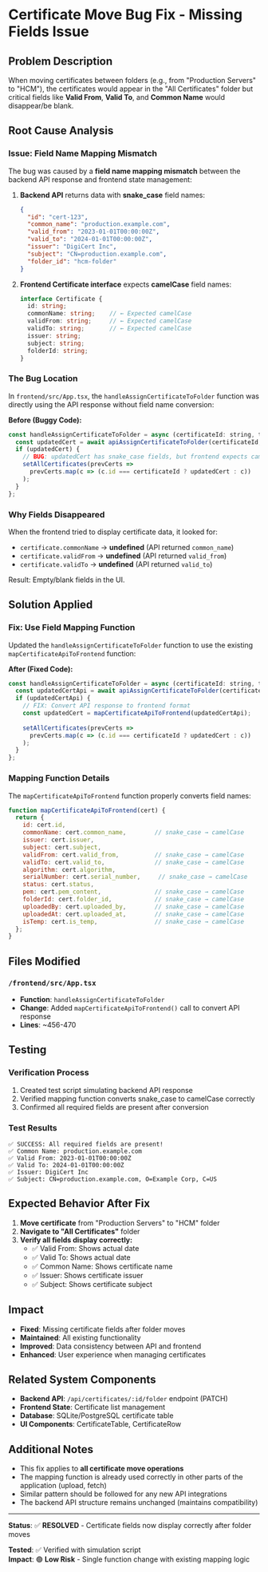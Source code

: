 # Certificate Move Bug Fix - Missing Fields Issue

## Problem Description

When moving certificates between folders (e.g., from "Production Servers" to "HCM"), the certificates would appear in the "All Certificates" folder but critical fields like **Valid From**, **Valid To**, and **Common Name** would disappear/be blank.

## Root Cause Analysis

### Issue: Field Name Mapping Mismatch

The bug was caused by a **field name mapping mismatch** between the backend API response and frontend state management:

1. **Backend API** returns data with **snake_case** field names:
   ```json
   {
     "id": "cert-123",
     "common_name": "production.example.com",
     "valid_from": "2023-01-01T00:00:00Z",
     "valid_to": "2024-01-01T00:00:00Z",
     "issuer": "DigiCert Inc",
     "subject": "CN=production.example.com",
     "folder_id": "hcm-folder"
   }
   ```

2. **Frontend Certificate interface** expects **camelCase** field names:
   ```typescript
   interface Certificate {
     id: string;
     commonName: string;    // ← Expected camelCase
     validFrom: string;     // ← Expected camelCase
     validTo: string;       // ← Expected camelCase
     issuer: string;
     subject: string;
     folderId: string;
   }
   ```

### The Bug Location

In `frontend/src/App.tsx`, the `handleAssignCertificateToFolder` function was directly using the API response without field name conversion:

**Before (Buggy Code):**
```javascript
const handleAssignCertificateToFolder = async (certificateId: string, targetFolderId: string | null) => {
  const updatedCert = await apiAssignCertificateToFolder(certificateId, targetFolderId);
  if (updatedCert) {
    // BUG: updatedCert has snake_case fields, but frontend expects camelCase
    setAllCertificates(prevCerts =>
      prevCerts.map(c => (c.id === certificateId ? updatedCert : c))
    );
  }
};
```

### Why Fields Disappeared

When the frontend tried to display certificate data, it looked for:
- `certificate.commonName` → **undefined** (API returned `common_name`)
- `certificate.validFrom` → **undefined** (API returned `valid_from`)
- `certificate.validTo` → **undefined** (API returned `valid_to`)

Result: Empty/blank fields in the UI.

## Solution Applied

### Fix: Use Field Mapping Function

Updated the `handleAssignCertificateToFolder` function to use the existing `mapCertificateApiToFrontend` function:

**After (Fixed Code):**
```javascript
const handleAssignCertificateToFolder = async (certificateId: string, targetFolderId: string | null) => {
  const updatedCertApi = await apiAssignCertificateToFolder(certificateId, targetFolderId);
  if (updatedCertApi) {
    // FIX: Convert API response to frontend format
    const updatedCert = mapCertificateApiToFrontend(updatedCertApi);
    
    setAllCertificates(prevCerts =>
      prevCerts.map(c => (c.id === certificateId ? updatedCert : c))
    );
  }
};
```

### Mapping Function Details

The `mapCertificateApiToFrontend` function properly converts field names:

```javascript
function mapCertificateApiToFrontend(cert) {
  return {
    id: cert.id,
    commonName: cert.common_name,        // snake_case → camelCase
    issuer: cert.issuer,
    subject: cert.subject,
    validFrom: cert.valid_from,          // snake_case → camelCase
    validTo: cert.valid_to,              // snake_case → camelCase
    algorithm: cert.algorithm,
    serialNumber: cert.serial_number,     // snake_case → camelCase
    status: cert.status,
    pem: cert.pem_content,               // snake_case → camelCase
    folderId: cert.folder_id,            // snake_case → camelCase
    uploadedBy: cert.uploaded_by,        // snake_case → camelCase
    uploadedAt: cert.uploaded_at,        // snake_case → camelCase
    isTemp: cert.is_temp,                // snake_case → camelCase
  };
}
```

## Files Modified

### `/frontend/src/App.tsx`
- **Function**: `handleAssignCertificateToFolder`
- **Change**: Added `mapCertificateApiToFrontend()` call to convert API response
- **Lines**: ~456-470

## Testing

### Verification Process
1. Created test script simulating backend API response
2. Verified mapping function converts snake_case to camelCase correctly  
3. Confirmed all required fields are present after conversion

### Test Results
```
✅ SUCCESS: All required fields are present!
✅ Common Name: production.example.com
✅ Valid From: 2023-01-01T00:00:00Z
✅ Valid To: 2024-01-01T00:00:00Z
✅ Issuer: DigiCert Inc
✅ Subject: CN=production.example.com, O=Example Corp, C=US
```

## Expected Behavior After Fix

1. **Move certificate** from "Production Servers" to "HCM" folder
2. **Navigate to "All Certificates"** folder
3. **Verify all fields display correctly:**
   - ✅ Valid From: Shows actual date
   - ✅ Valid To: Shows actual date  
   - ✅ Common Name: Shows certificate name
   - ✅ Issuer: Shows certificate issuer
   - ✅ Subject: Shows certificate subject

## Impact

- **Fixed**: Missing certificate fields after folder moves
- **Maintained**: All existing functionality
- **Improved**: Data consistency between API and frontend
- **Enhanced**: User experience when managing certificates

## Related System Components

- **Backend API**: `/api/certificates/:id/folder` endpoint (PATCH)
- **Frontend State**: Certificate list management
- **Database**: SQLite/PostgreSQL certificate table
- **UI Components**: CertificateTable, CertificateRow

## Additional Notes

- This fix applies to **all certificate move operations**
- The mapping function is already used correctly in other parts of the application (upload, fetch)
- Similar pattern should be followed for any new API integrations
- The backend API structure remains unchanged (maintains compatibility)

---

**Status**: ✅ **RESOLVED** - Certificate fields now display correctly after folder moves

**Tested**: ✅ Verified with simulation script  
**Impact**: 🟢 **Low Risk** - Single function change with existing mapping logic
